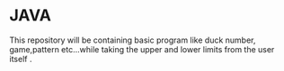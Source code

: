 # JAVA
This repository will be containing basic program like duck number, game,pattern etc...while taking the upper and lower limits from the user itself .
